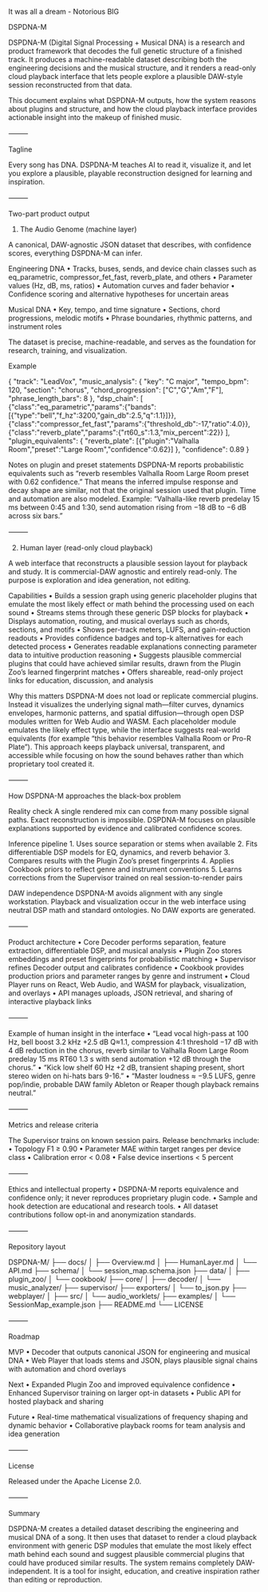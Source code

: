 It was all a dream - Notorious BIG

DSPDNA-M

DSPDNA-M (Digital Signal Processing + Musical DNA) is a research and product framework that decodes the full genetic structure of a finished track.
It produces a machine-readable dataset describing both the engineering decisions and the musical structure, and it renders a read-only cloud playback interface that lets people explore a plausible DAW-style session reconstructed from that data.

This document explains what DSPDNA-M outputs, how the system reasons about plugins and structure, and how the cloud playback interface provides actionable insight into the makeup of finished music.

⸻

Tagline

Every song has DNA. DSPDNA-M teaches AI to read it, visualize it, and let you explore a plausible, playable reconstruction designed for learning and inspiration.

⸻

Two-part product output

1) The Audio Genome (machine layer)

A canonical, DAW-agnostic JSON dataset that describes, with confidence scores, everything DSPDNA-M can infer.

Engineering DNA
	•	Tracks, buses, sends, and device chain classes such as eq_parametric, compressor_fet_fast, reverb_plate, and others
	•	Parameter values (Hz, dB, ms, ratios)
	•	Automation curves and fader behavior
	•	Confidence scoring and alternative hypotheses for uncertain areas

Musical DNA
	•	Key, tempo, and time signature
	•	Sections, chord progressions, melodic motifs
	•	Phrase boundaries, rhythmic patterns, and instrument roles

The dataset is precise, machine-readable, and serves as the foundation for research, training, and visualization.

Example

{
  "track": "LeadVox",
  "music_analysis": {
    "key": "C major",
    "tempo_bpm": 120,
    "section": "chorus",
    "chord_progression": ["C","G","Am","F"],
    "phrase_length_bars": 8
  },
  "dsp_chain": [
    {"class":"eq_parametric","params":{"bands":[{"type":"bell","f_hz":3200,"gain_db":2.5,"q":1.1}]}},
    {"class":"compressor_fet_fast","params":{"threshold_db":-17,"ratio":4.0}},
    {"class":"reverb_plate","params":{"rt60_s":1.3,"mix_percent":22}}
  ],
  "plugin_equivalents": {
    "reverb_plate": [{"plugin":"Valhalla Room","preset":"Large Room","confidence":0.62}]
  },
  "confidence": 0.89
}

Notes on plugin and preset statements
DSPDNA-M reports probabilistic equivalents such as “reverb resembles Valhalla Room Large Room preset with 0.62 confidence.”
That means the inferred impulse response and decay shape are similar, not that the original session used that plugin.
Time and automation are also modeled. Example: “Valhalla-like reverb predelay 15 ms between 0:45 and 1:30, send automation rising from −18 dB to −6 dB across six bars.”

⸻

2) Human layer (read-only cloud playback)

A web interface that reconstructs a plausible session layout for playback and study. It is commercial-DAW agnostic and entirely read-only. The purpose is exploration and idea generation, not editing.

Capabilities
	•	Builds a session graph using generic placeholder plugins that emulate the most likely effect or math behind the processing used on each sound
	•	Streams stems through these generic DSP blocks for playback
	•	Displays automation, routing, and musical overlays such as chords, sections, and motifs
	•	Shows per-track meters, LUFS, and gain-reduction readouts
	•	Provides confidence badges and top-k alternatives for each detected process
	•	Generates readable explanations connecting parameter data to intuitive production reasoning
	•	Suggests plausible commercial plugins that could have achieved similar results, drawn from the Plugin Zoo’s learned fingerprint matches
	•	Offers shareable, read-only project links for education, discussion, and analysis

Why this matters
DSPDNA-M does not load or replicate commercial plugins.
Instead it visualizes the underlying signal math—filter curves, dynamics envelopes, harmonic patterns, and spatial diffusion—through open DSP modules written for Web Audio and WASM.
Each placeholder module emulates the likely effect type, while the interface suggests real-world equivalents (for example “this behavior resembles Valhalla Room or Pro-R Plate”).
This approach keeps playback universal, transparent, and accessible while focusing on how the sound behaves rather than which proprietary tool created it.

⸻

How DSPDNA-M approaches the black-box problem

Reality check
A single rendered mix can come from many possible signal paths. Exact reconstruction is impossible. DSPDNA-M focuses on plausible explanations supported by evidence and calibrated confidence scores.

Inference pipeline
	1.	Uses source separation or stems when available
	2.	Fits differentiable DSP models for EQ, dynamics, and reverb behavior
	3.	Compares results with the Plugin Zoo’s preset fingerprints
	4.	Applies Cookbook priors to reflect genre and instrument conventions
	5.	Learns corrections from the Supervisor trained on real session-to-render pairs

DAW independence
DSPDNA-M avoids alignment with any single workstation.
Playback and visualization occur in the web interface using neutral DSP math and standard ontologies.
No DAW exports are generated.

⸻

Product architecture
	•	Core Decoder performs separation, feature extraction, differentiable DSP, and musical analysis
	•	Plugin Zoo stores embeddings and preset fingerprints for probabilistic matching
	•	Supervisor refines Decoder output and calibrates confidence
	•	Cookbook provides production priors and parameter ranges by genre and instrument
	•	Cloud Player runs on React, Web Audio, and WASM for playback, visualization, and overlays
	•	API manages uploads, JSON retrieval, and sharing of interactive playback links

⸻

Example of human insight in the interface
	•	“Lead vocal high-pass at 100 Hz, bell boost 3.2 kHz +2.5 dB Q≈1.1, compression 4:1 threshold −17 dB with 4 dB reduction in the chorus, reverb similar to Valhalla Room Large Room predelay 15 ms RT60 1.3 s with send automation +12 dB through the chorus.”
	•	“Kick low shelf 60 Hz +2 dB, transient shaping present, short stereo widen on hi-hats bars 9-16.”
	•	“Master loudness ≈ −9.5 LUFS, genre pop/indie, probable DAW family Ableton or Reaper though playback remains neutral.”

⸻

Metrics and release criteria

The Supervisor trains on known session pairs.
Release benchmarks include:
	•	Topology F1 ≥ 0.90
	•	Parameter MAE within target ranges per device class
	•	Calibration error < 0.08
	•	False device insertions < 5 percent

⸻

Ethics and intellectual property
	•	DSPDNA-M reports equivalence and confidence only; it never reproduces proprietary plugin code.
	•	Sample and hook detection are educational and research tools.
	•	All dataset contributions follow opt-in and anonymization standards.

⸻

Repository layout

DSPDNA-M/
 ├── docs/
 │   ├── Overview.md
 │   ├── HumanLayer.md
 │   └── API.md
 ├── schema/
 │   └── session_map.schema.json
 ├── data/
 │   ├── plugin_zoo/
 │   └── cookbook/
 ├── core/
 │   ├── decoder/
 │   └── music_analyzer/
 ├── supervisor/
 ├── exporters/
 │   └── to_json.py
 ├── webplayer/
 │   ├── src/
 │   └── audio_worklets/
 ├── examples/
 │   └── SessionMap_example.json
 ├── README.md
 └── LICENSE


⸻

Roadmap

MVP
	•	Decoder that outputs canonical JSON for engineering and musical DNA
	•	Web Player that loads stems and JSON, plays plausible signal chains with automation and chord overlays

Next
	•	Expanded Plugin Zoo and improved equivalence confidence
	•	Enhanced Supervisor training on larger opt-in datasets
	•	Public API for hosted playback and sharing

Future
	•	Real-time mathematical visualizations of frequency shaping and dynamic behavior
	•	Collaborative playback rooms for team analysis and idea generation

⸻

License

Released under the Apache License 2.0.

⸻

Summary

DSPDNA-M creates a detailed dataset describing the engineering and musical DNA of a song.
It then uses that dataset to render a cloud playback environment with generic DSP modules that emulate the most likely effect math behind each sound and suggest plausible commercial plugins that could have produced similar results.
The system remains completely DAW-independent.
It is a tool for insight, education, and creative inspiration rather than editing or reproduction.
